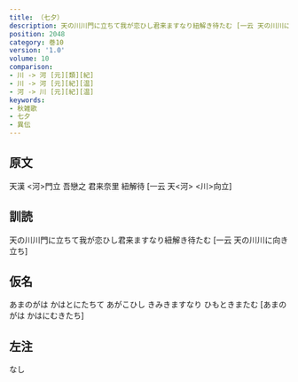 ```yaml
---
title: （七夕）
description: 天の川川門に立ちて我が恋ひし君来ますなり紐解き待たむ [一云 天の川川に向き立ち]
position: 2048
category: 巻10
version: '1.0'
volume: 10
comparison:
- 川 -> 河 [元][類][紀]
- 川 -> 河 [元][紀][温]
- 河 -> 川 [元][紀][温]
keywords:
- 秋雑歌
- 七夕
- 異伝
---
```


## 原文

天漢 <河>門立 吾戀之 君来奈里 紐解待 [一云 天<河> <川>向立]

## 訓読

天の川川門に立ちて我が恋ひし君来ますなり紐解き待たむ [一云 天の川川に向き立ち]

## 仮名

あまのがは かはとにたちて あがこひし きみきますなり ひもときまたむ [あまのがは かはにむきたち]

## 左注

なし
